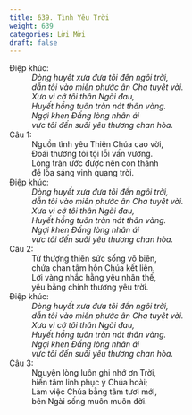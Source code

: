 ```yaml
---
title: 639. Tình Yêu Trời
weight: 639
categories: Lời Mời
draft: false
---
```

<dl><dt>Điệp khúc:</dt><dd data-chorus="1"><em>Dòng huyết xưa đưa tôi đến ngôi trời, <br/>dẫn tôi vào miền phước ân Cha tuyệt vời. <br/>Xưa vì cớ tôi thân Ngài đau, <br/>Huyết hồng tuôn tràn nát thân vàng. <br/>Ngợi khen Ðấng lòng nhân ái <br/>vực tôi đến suối yêu thương chan hòa. </em></dd><dt>Câu 1:</dt><dd data-verse="1">Nguồn tình yêu Thiên Chúa cao vời, <br/>Ðoái thương tôi tội lỗi vấn vương. <br/>Lòng tràn ước được nên con thánh <br/>để lòa sáng vinh quang trời. </dd><dt>Điệp khúc:</dt><dd data-chorus="1"><em>Dòng huyết xưa đưa tôi đến ngôi trời, <br/>dẫn tôi vào miền phước ân Cha tuyệt vời. <br/>Xưa vì cớ tôi thân Ngài đau, <br/>Huyết hồng tuôn tràn nát thân vàng. <br/>Ngợi khen Ðấng lòng nhân ái <br/>vực tôi đến suối yêu thương chan hòa. </em></dd><dt>Câu 2:</dt><dd data-verse="2">Từ thượng thiên sức sống vô biên, <br/>chứa chan tâm hồn Chúa kết liên. <br/>Lời vàng nhắc hằng yêu nhân thế, <br/>yêu bằng chính thương yêu trời. </dd><dt>Điệp khúc:</dt><dd data-chorus="1"><em>Dòng huyết xưa đưa tôi đến ngôi trời, <br/>dẫn tôi vào miền phước ân Cha tuyệt vời. <br/>Xưa vì cớ tôi thân Ngài đau, <br/>Huyết hồng tuôn tràn nát thân vàng. <br/>Ngợi khen Ðấng lòng nhân ái <br/>vực tôi đến suối yêu thương chan hòa. </em></dd><dt>Câu 3:</dt><dd data-verse="3">Nguyện lòng luôn ghi nhớ ơn Trời, <br/>hiến tâm linh phục ý Chúa hoài; <br/>Làm việc Chúa bằng tâm tươi mới, <br/>bên Ngài sống muôn muôn đời. </dd></dl>